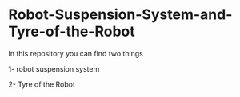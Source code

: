 # Robot-Suspension-System-and-Tyre-of-the-Robot
In this repository you can find two things 

1- robot suspension system

2- Tyre of the Robot
